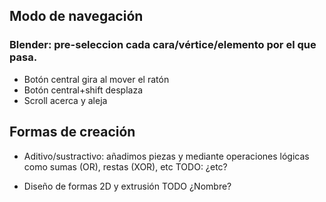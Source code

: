 ## Modo de navegación

### Blender: pre-seleccion cada cara/vértice/elemento por el que pasa. 

* Botón central gira al mover el ratón
* Botón central+shift desplaza
* Scroll acerca y aleja

## Formas de creación

* Aditivo/sustractivo: añadimos piezas y mediante operaciones lógicas como sumas (OR), restas (XOR), etc TODO: ¿etc?

* Diseño de formas 2D y extrusión TODO ¿Nombre?